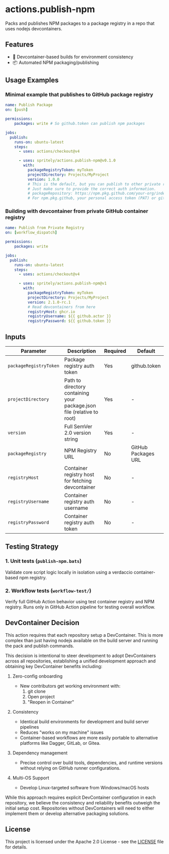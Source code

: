 # actions.publish-npm

Packs and publishes NPM packages to a package registry in a repo that uses nodejs devcontainers.

## Features

- 🐋 Devcontainer-based builds for environment consistency
- 📦 Automated NPM packaging/publishing

## Usage Examples

### Minimal example that publishes to GitHub package registry

```yaml
name: Publish Package
on: [push]

permissions:
    packages: write # So github.token can publish npm packages

jobs:
  publish:
    runs-on: ubuntu-latest
    steps:
      - uses: actions/checkout@v4

      - uses: spritely/actions.publish-npm@v0.1.0
        with:
          packageRegistryToken: myToken
          projectDirectory: Projects/MyProject
          version: 1.0.0
          # This is the default, but you can publish to other private registries
          # Just make sure to provide the correct auth information.
          # packageRepository: https://npm.pkg.github.com/your-org/index.json
          # For npm.pkg.github, your personal access token (PAT) or github.token is used as the password.
```

### Building with devcontainer from private GitHub container registry

```yaml
name: Publish from Private Registry
on: [workflow_dispatch]

permissions:
    packages: write

jobs:
  publish:
    runs-on: ubuntu-latest
    steps:
      - uses: actions/checkout@v4

      - uses: spritely/actions.publish-npm@v1
        with:
          packageRegistryToken: myToken
          projectDirectory: Projects/MyProject
          version: 2.1.0-rc.1
          # Read devcontainers from here
          registryHost: ghcr.io
          registryUsername: ${{ github.actor }}
          registryPassword: ${{ github.token }}
```

## Inputs

| Parameter | Description | Required | Default |
|-----------|-------------|----------|---------|
| `packageRegistryToken` | Package registry auth token | Yes | github.token |
| `projectDirectory` | Path to directory containing your package.json file (relative to root) | Yes | - |
| `version` | Full SemVer 2.0 version string | Yes | - |
| `packageRegistry` | NPM Registry URL | No | GitHub Packages URL |
| `registryHost` | Container registry host for fetching devcontainer | No | - |
| `registryUsername` | Container registry auth username | No | - |
| `registryPassword` | Container registry auth token | No | - |

## Testing Strategy

### 1. Unit tests (`publish-npm.bats`)

Validate core script logic locally in isolation using a verdaccio container-based npm registry.

### 2. Workflow tests (`workflow-test/`)

Verify full GitHub Action behavior using test container registry and NPM registry. Runs only in GitHub Action pipeline for testing overall workflow.

## DevContainer Decision

This action requires that each repository setup a DevContainer. This is more complex than just having nodejs available on the build server and running the pack and publish commands.

This decision is intentional to steer development to adopt DevContainers across all repositories, establishing a unified development approach and obtaining key DevContainer benefits including:

1. Zero-config onboarding
   - New contributors get working environment with:
     1. git clone
     2. Open project
     3. "Reopen in Container"

2. Consistency
   - Identical build environments for development and build server pipelines
   - Reduces "works on my machine" issues
   - Container-based workflows are more easily portable to alternative platforms like Dagger, GitLab, or Gitea.

3. Dependency management
   - Precise control over build tools, dependencies, and runtime versions without relying on GitHub runner configurations.

4. Multi-OS Support
   - Develop Linux-targeted software from Windows/macOS hosts

While this approach requires explicit DevContainer configuration in each repository, we believe the consistency and reliability benefits outweigh the initial setup cost. Repositories without DevContainers will need to either implement them or develop alternative packaging solutions.

## License

This project is licensed under the Apache 2.0 License - see the [LICENSE](/LICENSE) file for details.
